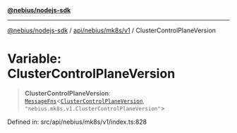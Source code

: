 [**@nebius/nodejs-sdk**](../../../../../README.md)

---

[@nebius/nodejs-sdk](../../../../../README.md) / [api/nebius/mk8s/v1](../README.md) / ClusterControlPlaneVersion

# Variable: ClusterControlPlaneVersion

> **ClusterControlPlaneVersion**: [`MessageFns`](../../../../../runtime/protos/core/interfaces/MessageFns.md)\<[`ClusterControlPlaneVersion`](../interfaces/ClusterControlPlaneVersion.md), `"nebius.mk8s.v1.ClusterControlPlaneVersion"`\>

Defined in: src/api/nebius/mk8s/v1/index.ts:828
